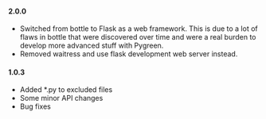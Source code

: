 
#### 2.0.0

* Switched from bottle to Flask as a web framework. This is due to a lot of flaws in bottle that were discovered over
  time and were a real burden to develop more advanced stuff with Pygreen.
* Removed waitress and use flask development web server instead.

#### 1.0.3

* Added *.py to excluded files
* Some minor API changes
* Bug fixes
